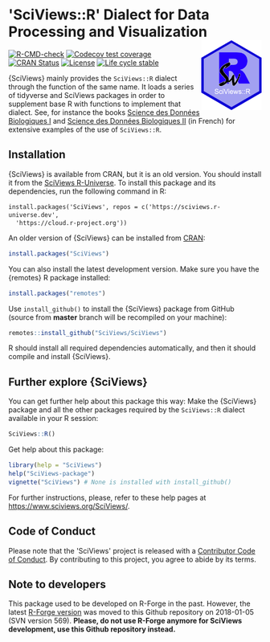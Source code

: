 # 'SciViews::R' Dialect for Data Processing and Visualization <a href='https://www.sciviews.org/SciViews'><img src='man/figures/logo.png' align='right' height='139'/></a>

<!-- badges: start -->

[![R-CMD-check](https://github.com/SciViews/SciViews/actions/workflows/R-CMD-check.yaml/badge.svg)](https://github.com/SciViews/SciViews/actions/workflows/R-CMD-check.yaml) [![Codecov test coverage](https://codecov.io/gh/SciViews/SciViews/branch/main/graph/badge.svg)](https://app.codecov.io/gh/SciViews/SciViews?branch=main) [![CRAN Status](https://www.r-pkg.org/badges/version/SciViews)](https://cran.r-project.org/package=SciViews) [![License](https://img.shields.io/badge/license-GPL-blue.svg)](https://www.gnu.org/licenses/gpl-2.0.html) [![Life cycle stable](https://img.shields.io/badge/lifecycle-stable-brightgreen.svg)](https://lifecycle.r-lib.org/articles/stages.html#stable)

<!-- badges: end -->

{SciViews} mainly provides the `SciViews::R` dialect through the function of the same name. It loads a series of tidyverse and SciViews packages in order to supplement base R with functions to implement that dialect. See, for instance the books [Science des Données Biologiques I](http://biodatascience-course.sciviews.org/sdd-umons/) and [Science des Données Biologiques II](http://biodatascience-course.sciviews.org/sdd-umons2/) (in French) for extensive examples of the use of `SciViews::R`.

## Installation

{SciViews} is available from CRAN, but it is an old version. You should install it from the [SciViews R-Universe](https://sciviews.r-universe.dev). To install this package and its dependencies, run the following command in R:

```{r, eval=FALSE}
install.packages('SciViews', repos = c('https://sciviews.r-universe.dev',
  'https://cloud.r-project.org'))
```

An older version of {SciViews} can be installed from [CRAN](http://cran.r-project.org):

``` r
install.packages("SciViews")
```

You can also install the latest development version. Make sure you have the {remotes} R package installed:

``` r
install.packages("remotes")
```

Use `install_github()` to install the {SciViews} package from GitHub (source from **master** branch will be recompiled on your machine):

``` r
remotes::install_github("SciViews/SciViews")
```

R should install all required dependencies automatically, and then it should compile and install {SciViews}.

## Further explore {SciViews}

You can get further help about this package this way: Make the {SciViews} package and all the other packages required by the `SciViews::R` dialect available in your R session:

``` r
SciViews::R()
```

Get help about this package:

``` r
library(help = "SciViews")
help("SciViews-package")
vignette("SciViews") # None is installed with install_github()
```

For further instructions, please, refer to these help pages at <https://www.sciviews.org/SciViews/>.

## Code of Conduct

Please note that the 'SciViews' project is released with a [Contributor Code of Conduct](https://contributor-covenant.org/version/2/0/CODE_OF_CONDUCT.html). By contributing to this project, you agree to abide by its terms.

## Note to developers

This package used to be developed on R-Forge in the past. However, the latest [R-Forge version](https://r-forge.r-project.org/projects/sciviews/) was moved to this Github repository on 2018-01-05 (SVN version 569). **Please, do not use R-Forge anymore for SciViews development, use this Github repository instead.**
